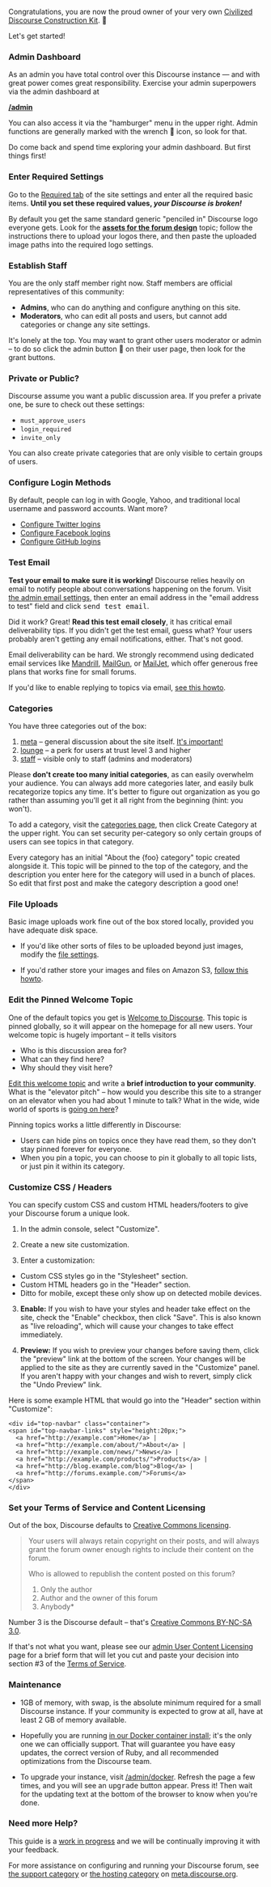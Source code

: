 Congratulations, you are now the proud owner of your very own [Civilized Discourse Construction Kit](http://www.discourse.org). :hatching_chick:

Let's get started!

### Admin Dashboard

As an admin you have total control over this Discourse instance &mdash; and with great power comes great responsibility. Exercise your admin superpowers via the admin dashboard at

[**/admin**](/admin)

You can also access it via the "hamburger" menu in the upper right. Admin functions are generally marked with the wrench :wrench:  icon, so look for that.

Do come back and spend time exploring your admin dashboard. But first things first!

### Enter Required Settings

Go to the [Required tab](/admin/site_settings/category/required) of the site settings and enter all the required basic items. **Until you set these required values, _your Discourse is broken!_**

By default you get the same standard generic "penciled in" Discourse logo everyone gets. Look for the [**assets for the forum design**](/t/assets-for-the-forum-design/5) topic; follow the instructions there to upload your logos there, and then paste the uploaded image paths into the required logo settings.

### Establish Staff

You are the only staff member right now. Staff members are official representatives of this community:

- **Admins**, who can do anything and configure anything on this site. 
- **Moderators**, who can edit all posts and users, but cannot add categories or change any site settings. 

It's lonely at the top. You may want to grant other users moderator or admin &ndash; to do so click the admin button :wrench: on their user page, then look for the grant buttons.

### Private or Public?

Discourse assume you want a public discussion area. If you prefer a private one, be sure to check out these settings:

- `must_approve_users`
- `login_required`
- `invite_only`

You can also create private categories that are only visible to certain groups of users.

### Configure Login Methods

By default, people can log in with Google, Yahoo, and traditional local username and password accounts. Want more?

- [Configure Twitter logins](https://meta.discourse.org/t/configuring-twitter-login-for-discourse/13395)
- [Configure Facebook logins](https://meta.discourse.org/t/configuring-facebook-login-for-discourse/13394)
- [Configure GitHub logins](https://meta.discourse.org/t/configuring-github-login-for-discourse/13745)

### Test Email

**Test your email to make sure it is working!** Discourse relies heavily on email to notify people about conversations happening on the forum. Visit [the admin email settings](/admin/email), then enter an email address in the "email address to test" field and click <kbd>send test email</kbd>.

Did it work? Great! **Read this test email closely**, it has critical email deliverability tips. If you didn't get the test email, guess what? Your users probably aren't getting any email notifications, either. That's not good.

Email deliverability can be hard. We strongly recommend using dedicated email services like [Mandrill](http://mandrill.com), [MailGun](http://www.mailgun.com/), or [MailJet](http://www.mailjet.com/), which offer generous free plans that works fine for small forums.

If you'd like to enable replying to topics via email, [see this howto](https://meta.discourse.org/t/set-up-reply-via-email-support/14003).

### Categories

You have three categories out of the box:

1. [meta](/category/meta) – general discussion about the site itself. [It's important!](https://meta.discourse.org/t/what-is-meta/5249)
2. [lounge](/category/lounge) – a perk for users at trust level 3 and higher
3. [staff](/category/staff) – visible only to staff (admins and moderators)

Please **don't create too many initial categories**, as can easily overwhelm your audience. You can always add more categories later, and easily bulk recategorize topics any time. It's better to figure out organization as you go rather than assuming you'll get it all right from the beginning (hint: you won't).

To add a category, visit the [categories page](/categories), then click Create Category at the upper right. You can set security per-category so only certain groups of users can see topics in that category.

Every category has an initial "About the {foo} category" topic created alongside it. This topic will be pinned to the top of the category, and the description you enter here for the category will used in a bunch of places. So edit that first post and make the category description a good one!

### File Uploads

Basic image uploads work fine out of the box stored locally, provided you have adequate disk space.

- If you'd like other sorts of files to be uploaded beyond just images, modify the [file settings](/admin/site_settings/category/files).

- If you'd rather store your images and files on Amazon S3, [follow this howto](http://meta.discourse.org/t/how-to-set-up-image-uploads-to-s3/7229).

### Edit the Pinned Welcome Topic

One of the default topics you get is [Welcome to Discourse](/t/welcome/6). This topic is pinned globally, so it will appear on the homepage for all new users. Your welcome topic is hugely important – it tells visitors

- Who is this discussion area for? 
- What can they find here?
- Why should they visit here?

[Edit this welcome topic](/t/welcome/6) and write a **brief introduction to your community**. What is the "elevator pitch" &ndash; how would you describe this site to a stranger on an elevator when you had about 1 minute to talk?  What in the wide, wide world of sports is [going on here](https://www.youtube.com/watch?v=d0VNHe5fq30)?

Pinning topics works a little differently in Discourse:

- Users can hide pins on topics once they have read them, so they don't stay pinned forever for everyone.
- When you pin a topic, you can choose to pin it globally to all topic lists, or just pin it within its category.

### Customize CSS / Headers

You can specify custom CSS and custom HTML headers/footers to give your Discourse forum a unique look.

1. In the admin console, select "Customize".

2. Create a new site customization.

3. Enter a customization:
  - Custom CSS styles go in the "Stylesheet" section.
  - Custom HTML headers go in the "Header" section.
  - Ditto for mobile, except these only show up on detected mobile devices.

3. **Enable:** If you wish to have your styles and header take effect on the site, check the "Enable" checkbox, then click "Save". This is also known as "live reloading", which will cause your changes to take effect immediately.

4. **Preview:** If you wish to preview your changes before saving them, click the "preview" link at the bottom of the screen. Your changes will be applied to the site as they are currently saved in the "Customize" panel. If you aren't happy with your changes and wish to revert, simply click the "Undo Preview" link.

Here is some example HTML that would go into the "Header" section within "Customize":

```
<div id="top-navbar" class="container">
<span id="top-navbar-links" style="height:20px;">
  <a href="http://example.com">Home</a> | 
  <a href="http://example.com/about/">About</a> | 
  <a href="http://example.com/news/">News</a> | 
  <a href="http://example.com/products/">Products</a> | 
  <a href="http://blog.example.com/blog">Blog</a> | 
  <a href="http://forums.example.com/">Forums</a>
</span>
</div>
```

### Set your Terms of Service and Content Licensing

Out of the box, Discourse defaults to [Creative Commons licensing](https://creativecommons.org/).

> Your users will always retain copyright on their posts, and will always grant the forum owner enough rights to include their content on the forum.
>
> Who is allowed to republish the content posted on this forum?
> 
> 1. Only the author
> 2. Author and the owner of this forum
> 3. Anybody\*

Number 3 is the Discourse default &ndash; that's [Creative Commons BY-NC-SA 3.0](http://creativecommons.org/licenses/by-nc-sa/3.0/deed.en_US).

 If that's not what you want, please see our [admin User Content Licensing](/admin/site_contents/tos_user_content_license) page for a brief form that will let you cut and paste your decision into section #3 of the [Terms of Service](/tos#3). 

### Maintenance

- 1GB of memory, with swap, is the absolute minimum required for a small Discourse instance. If your community is expected to grow at all, have at least 2 GB of memory available. 

- Hopefully you are running [in our Docker container install](https://github.com/discourse/discourse/blob/master/docs/INSTALL.md); it's the only one we can officially support. That will guarantee you have easy updates, the correct version of Ruby, and all recommended optimizations from the Discourse team.

- To upgrade your instance, visit [/admin/docker](/admin/docker). Refresh the page a few times, and you will see an <kbd>upgrade</kbd> button appear. Press it! Then wait for the updating text at the bottom of the browser to know when you're done.

### Need more Help?

This guide is a [work in progress](https://github.com/discourse/discourse/blob/master/docs/ADMIN-QUICK-START-GUIDE.md) and we will be continually improving it with your feedback.

For more assistance on configuring and running your Discourse forum, see [the support category](http://meta.discourse.org/category/support) or [the hosting category](http://meta.discourse.org/category/hosting) on [meta.discourse.org](http://meta.discourse.org).